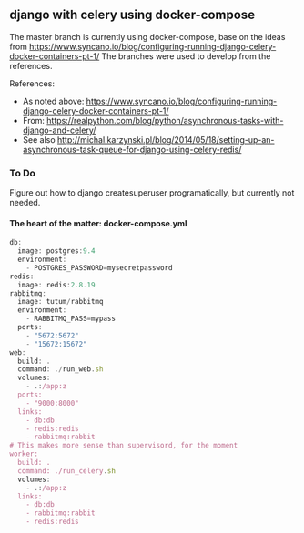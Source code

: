 ## django with celery using docker-compose

The master branch is currently using docker-compose, base on the ideas from https://www.syncano.io/blog/configuring-running-django-celery-docker-containers-pt-1/ The branches were used to develop from the references.

References:
  - As noted above: https://www.syncano.io/blog/configuring-running-django-celery-docker-containers-pt-1/
  - From: https://realpython.com/blog/python/asynchronous-tasks-with-django-and-celery/
  - See also http://michal.karzynski.pl/blog/2014/05/18/setting-up-an-asynchronous-task-queue-for-django-using-celery-redis/

### To Do
Figure out how to django createsuperuser programatically, but currently not needed.

#### The heart of the matter: docker-compose.yml

```javascript
db:
  image: postgres:9.4
  environment:
    - POSTGRES_PASSWORD=mysecretpassword
redis:
  image: redis:2.8.19
rabbitmq:
  image: tutum/rabbitmq
  environment:
    - RABBITMQ_PASS=mypass
  ports:
    - "5672:5672"
    - "15672:15672"
web:
  build: .
  command: ./run_web.sh
  volumes:
    - .:/app:z
  ports:
    - "9000:8000"
  links:
    - db:db
    - redis:redis
    - rabbitmq:rabbit
# This makes more sense than supervisord, for the moment
worker:
  build: .
  command: ./run_celery.sh
  volumes:
    - .:/app:z
  links:
    - db:db
    - rabbitmq:rabbit
    - redis:redis
```
